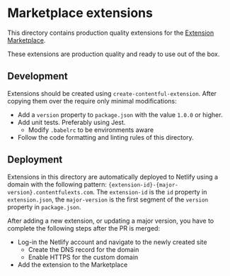 # Marketplace extensions

This directory contains production quality extensions for the
[Extension Marketplace](https://www.contentful.com/developers/marketplace).

These extensions are production quality and ready to use out of the box.

## Development

Extensions should be created using `create-contentful-extension`. After copying them over the require only minimal
modifications:

* Add a `version` property to `package.json` with the value `1.0.0` or higher.
* Add unit tests. Preferably using Jest.
  * Modify `.babelrc` to be environments aware
* Follow the code formatting and linting rules of this directory.

## Deployment

Extensions in this directory are automatically deployed to Netlify using a domain with the following pattern:
`{extension-id}-{major-version}.contentfulexts.com`. The `extension-id` is the `id` property in `extension.json`, the
`major-version` is the first segment of the `version` property in `package.json`.

After adding a new extension, or updating a major version, you have to complete the following steps after the PR is merged:

* Log-in the Netlify account and navigate to the newly created site
  * Create the DNS record for the domain
  * Enable HTTPS for the custom domain
* Add the extension to the Marketplace
